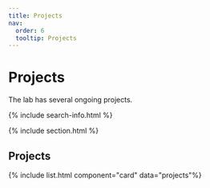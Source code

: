 ```yaml
---
title: Projects
nav:
  order: 6
  tooltip: Projects
---
```


# <i class="fas fa-microscope"></i>Projects
The lab has several ongoing projects.

{% include search-info.html %}

{% include section.html %}

## Projects

{% include list.html component="card" data="projects"%}

